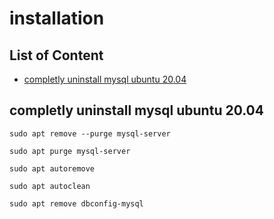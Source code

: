 # installation

## List of Content
- [completly uninstall mysql ubuntu 20.04](#completly-uninstall-mysql-ubuntu-20.04)

## completly uninstall mysql ubuntu 20.04
```
sudo apt remove --purge mysql-server
```
```
sudo apt purge mysql-server
```
```
sudo apt autoremove
```
```
sudo apt autoclean
```
```
sudo apt remove dbconfig-mysql
```
